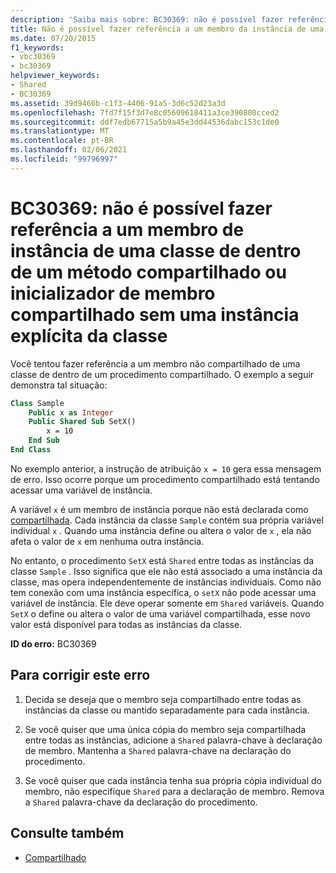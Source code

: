 ```yaml
---
description: 'Saiba mais sobre: BC30369: não é possível fazer referência a um membro de instância de uma classe de dentro de um método compartilhado ou inicializador de membro compartilhado sem uma instância explícita da classe'
title: Não é possível fazer referência a um membro da instância de uma classe de dentro de um método compartilhado ou inicializador de membro compartilhado sem uma instância explícita da classe
ms.date: 07/20/2015
f1_keywords:
- vbc30369
- bc30369
helpviewer_keywords:
- Shared
- BC30369
ms.assetid: 39d9466b-c1f3-4406-91a5-3d6c52d23a3d
ms.openlocfilehash: 7fd7f15f3d7e8c05609618411a3ce390800cced2
ms.sourcegitcommit: ddf7edb67715a5b9a45e3dd44536dabc153c1de0
ms.translationtype: MT
ms.contentlocale: pt-BR
ms.lasthandoff: 02/06/2021
ms.locfileid: "99796997"
---
```

# <a name="bc30369-cannot-refer-to-an-instance-member-of-a-class-from-within-a-shared-method-or-shared-member-initializer-without-an-explicit-instance-of-the-class"></a>BC30369: não é possível fazer referência a um membro de instância de uma classe de dentro de um método compartilhado ou inicializador de membro compartilhado sem uma instância explícita da classe

Você tentou fazer referência a um membro não compartilhado de uma classe de dentro de um procedimento compartilhado. O exemplo a seguir demonstra tal situação:

```vb
Class Sample
    Public x as Integer
    Public Shared Sub SetX()
        x = 10
    End Sub
End Class
```

 No exemplo anterior, a instrução de atribuição `x = 10` gera essa mensagem de erro. Isso ocorre porque um procedimento compartilhado está tentando acessar uma variável de instância.

 A variável `x` é um membro de instância porque não está declarada como [compartilhada](../modifiers/shared.md). Cada instância da classe `Sample` contém sua própria variável individual `x` . Quando uma instância define ou altera o valor de `x` , ela não afeta o valor de `x` em nenhuma outra instância.

 No entanto, o procedimento `SetX` está `Shared` entre todas as instâncias da classe `Sample` . Isso significa que ele não está associado a uma instância da classe, mas opera independentemente de instâncias individuais. Como não tem conexão com uma instância específica, o `setX` não pode acessar uma variável de instância. Ele deve operar somente em `Shared` variáveis. Quando `SetX` o define ou altera o valor de uma variável compartilhada, esse novo valor está disponível para todas as instâncias da classe.

 **ID do erro:** BC30369

## <a name="to-correct-this-error"></a>Para corrigir este erro

1. Decida se deseja que o membro seja compartilhado entre todas as instâncias da classe ou mantido separadamente para cada instância.

2. Se você quiser que uma única cópia do membro seja compartilhada entre todas as instâncias, adicione a `Shared` palavra-chave à declaração de membro. Mantenha a `Shared` palavra-chave na declaração do procedimento.

3. Se você quiser que cada instância tenha sua própria cópia individual do membro, não especifique `Shared` para a declaração de membro. Remova a `Shared` palavra-chave da declaração do procedimento.

## <a name="see-also"></a>Consulte também

- [Compartilhado](../modifiers/shared.md)
